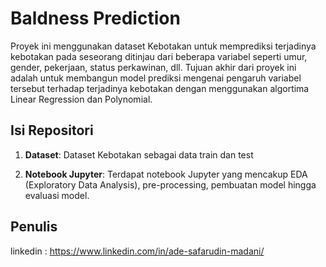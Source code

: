 # Baldness Prediction

Proyek ini menggunakan dataset Kebotakan untuk memprediksi terjadinya kebotakan pada seseorang ditinjau dari beberapa variabel seperti umur, gender, pekerjaan, status perkawinan, dll. Tujuan akhir dari proyek ini adalah untuk membangun model prediksi mengenai pengaruh variabel tersebut terhadap terjadinya kebotakan dengan menggunakan algortima Linear Regression dan Polynomial.

## Isi Repositori

1. **Dataset**: Dataset Kebotakan sebagai data train dan test

2. **Notebook Jupyter**: Terdapat notebook Jupyter yang mencakup EDA (Exploratory Data Analysis), pre-processing, pembuatan model hingga evaluasi model.

## Penulis

linkedin : https://www.linkedin.com/in/ade-safarudin-madani/
